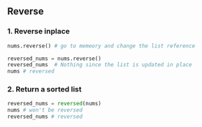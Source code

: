 ## Reverse

### 1. Reverse inplace

```py
nums.reverse() # go to memeory and change the list reference

reversed_nums = nums.reverse()
reversed_nums  # Nothing since the list is updated in place
nums # reversed
```

### 2. Return a sorted list

```py
reversed_nums = reversed(nums)
nums # won't be reversed
reversed_nums # reversed
```
